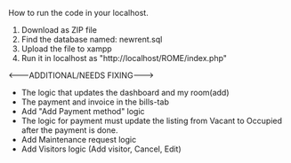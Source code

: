 How to run the code in your localhost.
1. Download as ZIP file
2. Find the database named: newrent.sql
3. Upload the file to xampp
4. Run it in localhost as "http://localhost/ROME/index.php"

<---ADDITIONAL/NEEDS FIXING--->
- The logic that updates the dashboard and my room(add)
- The payment and invoice in the bills-tab
- Add "Add Payment method" logic
- The logic for payment must update the listing from Vacant to Occupied after the payment is done.
- Add Maintenance request logic
- Add Visitors logic (Add visitor, Cancel, Edit)
